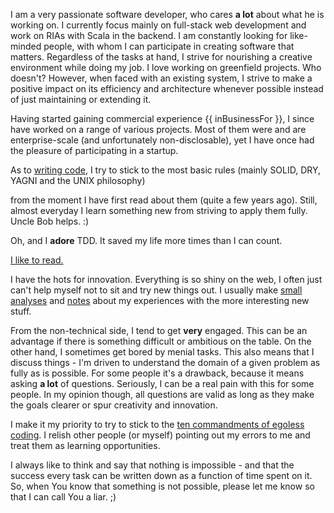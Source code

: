 I am a very passionate software developer, who cares **a lot**
about what he is working on.
I currently focus mainly on full-stack web development and work on RIAs with Scala in the backend.
I am constantly looking for like-minded people, with whom I can participate in creating software that matters.
Regardless of the tasks at hand, I strive for nourishing a creative environment while doing my job.
I love working on greenfield projects. Who doesn't? However, when faced with an existing system, I strive to make
a positive impact on its efficiency and architecture whenever possible instead of just maintaining or extending it.

Having started gaining commercial experience {{ inBusinessFor }}, I since have worked on a range of various projects.
Most of them were and are enterprise-scale (and unfortunately non-disclosable), yet I have once had the
pleasure of participating in a startup.

As to [writing code](https://github.com/elkorn), I try to stick to the most basic rules (mainly SOLID, DRY, YAGNI and the UNIX philosophy)

from the moment I have first read about them (quite a few years ago).
Still, almost everyday I learn something new from striving to apply them fully. Uncle Bob helps. :)

Oh, and I **adore** TDD.
It saved my life more times than I can count.

[I like to read.](https://www.goodreads.com/user/show/16959046)

I have the hots for innovation. Everything is so shiny on the web, I often just can't help myself not to sit
and try new things out.
I usually make [small analyses](https://github.com/elkorn/wiki) and [notes](https://github.com/elkorn/books) about my experiences with the more interesting new stuff.

From the non-technical side, I tend to get **very** engaged.
This can be an advantage if there is something difficult or ambitious on the table. On the other hand, I sometimes get bored by menial tasks.
This also means that I discuss things - I'm driven to understand the domain of a given problem as fully as is possible.
For some people it's a drawback, because it means asking **a lot** of questions.
Seriously, I can be a real pain with this for some people.
In my opinion though, all questions are valid as long as they make the goals clearer or spur creativity and innovation.

I make it my priority to try to stick to the [ten commandments of egoless coding](http://blog.codinghorror.com/the-ten-commandments-of-egoless-programming).
I relish other people (or myself) pointing out my errors to me and treat them as learning opportunities.

I always like to think and say that nothing is impossible - and that the success every task can be written down as a
function of time spent on it. So, when You know that something is not possible, please let me know so that I
can call You a liar. ;)
